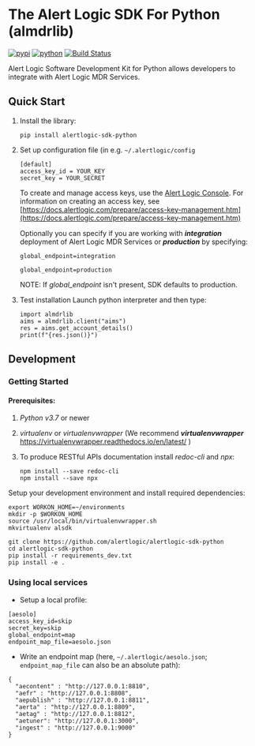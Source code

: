 # The Alert Logic SDK For Python (almdrlib)

[![pypi](https://img.shields.io/pypi/v/alertlogic-sdk-python.svg)](https://pypi.python.org/pypi/alertlogic-sdk-python)
[![python](https://img.shields.io/pypi/pyversions/alertlogic-sdk-python.svg)](https://pypi.python.org/pypi/alertlogic-sdk-python)
[![Build Status](https://travis-ci.com/alertlogic/alertlogic-sdk-python.svg?branch=master)](https://travis-ci.com/alertlogic/alertlogic-sdk-python)

Alert Logic Software Development Kit for Python allows developers to integrate with Alert Logic MDR Services.

## Quick Start

1. Install the library:

	```pip install alertlogic-sdk-python```

2. Set up configuration file (in e.g. ```~/.alertlogic/config```

	```
	[default]
	access_key_id = YOUR_KEY
	secret_key = YOUR_SECRET
	```

	To create and manage access keys, use the [Alert Logic Console](https://console.account.alertlogic.com/#/aims/users).  For information on creating an access key, see 
	[https://docs.alertlogic.com/prepare/access-key-management.htm](https://docs.alertlogic.com/prepare/access-key-management.htm) 
   
	Optionally you can specify if you are working with ***integration*** deployment of Alert Logic MDR Services or ***production*** by specifying:

	```
	global_endpoint=integration
	```

	```
	global_endpoint=production
	```

	NOTE: If *global_endpoint* isn't present, SDK defaults to production.

3. Test installation
Launch python interpreter and then type:

	```
	import almdrlib
	aims = almdrlib.client("aims")
	res = aims.get_account_details()
	print(f"{res.json()}")
	```


## Development

### Getting Started

#### Prerequisites:

1. *Python v3.7* or newer
2. *virtualenv* or *virtualenvwrapper* (We recommend ***virtualenvwrapper***  <https://virtualenvwrapper.readthedocs.io/en/latest/> )
3. To produce RESTful APIs documentation install *redoc-cli* and *npx*:

    ```
    npm install --save redoc-cli
    npm install --save npx
    ```



Setup your development environment and install required dependencies:

```
export WORKON_HOME=~/environments
mkdir -p $WORKON_HOME
source /usr/local/bin/virtualenvwrapper.sh
mkvirtualenv alsdk
```

```
git clone https://github.com/alertlogic/alertlogic-sdk-python
cd alertlogic-sdk-python
pip install -r requirements_dev.txt
pip install -e .
```
    
### Using local services

- Setup a local profile:

```
[aesolo]
access_key_id=skip
secret_key=skip
global_endpoint=map
endpoint_map_file=aesolo.json
```

- Write an endpoint map (here, `~/.alertlogic/aesolo.json`; `endpoint_map_file` can also be an absolute path):

```
{
  "aecontent" : "http://127.0.0.1:8810",
  "aefr" : "http://127.0.0.1:8808",
  "aepublish" : "http://127.0.0.1:8811",
  "aerta" : "http://127.0.0.1:8809",
  "aetag" : "http://127.0.0.1:8812",
  "aetuner": "http://127.0.0.1:3000",
  "ingest" : "http://127.0.0.1:9000"
}
```
